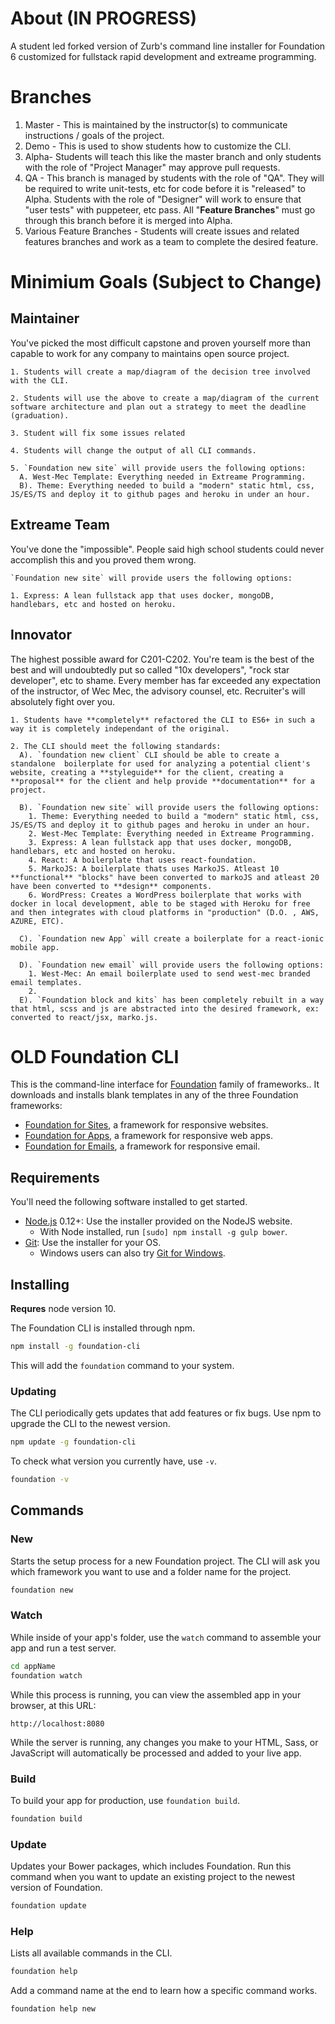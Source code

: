 # About (IN PROGRESS)
A student led forked version of Zurb's command line installer for Foundation 6 customized for fullstack rapid development and extreame programming.

# Branches
1. Master - This is maintained by the instructor(s) to communicate instructions / goals of the project. 
2. Demo - This is used to show students how to customize the CLI.
3. Alpha- Students will teach this like the master branch and only students with the role of "Project Manager" may approve pull requests.
4. QA - This branch is managed by students with the role of "QA". They will be required to write unit-tests, etc for code before it is "released" to Alpha. Students with the role of "Designer" will work to ensure that "user tests" with puppeteer, etc pass. All "**Feature Branches**" must go through this branch before it is merged into Alpha.
5. Various Feature Branches - Students will create issues and related features branches and work as a team to complete the desired feature.

# Minimium Goals (Subject to Change)
  ## Maintainer
  You've picked the most difficult capstone and proven yourself more than capable to work for any company to maintains open source project.
    
    1. Students will create a map/diagram of the decision tree involved with the CLI.
   
    2. Students will use the above to create a map/diagram of the current software architecture and plan out a strategy to meet the deadline (graduation).
    
    3. Student will fix some issues related
   
    4. Students will change the output of all CLI commands.
   
    5. `Foundation new site` will provide users the following options:
      A. West-Mec Template: Everything needed in Extreame Programming.
      B). Theme: Everything needed to build a "modern" static html, css, JS/ES/TS and deploy it to github pages and heroku in under an hour.

  ## Extreame Team
  You've done the "impossible". People said high school students could never accomplish this and you proved them wrong.

    `Foundation new site` will provide users the following options:

    1. Express: A lean fullstack app that uses docker, mongoDB, handlebars, etc and hosted on heroku.  

  ## Innovator
  The highest possible award for C201-C202. You're team is the best of the best and will undoubtedly put so called "10x developers", "rock star developer", etc to shame. Every member has far exceeded any expectation of the instructor, of Wec Mec, the advisory counsel, etc. Recruiter's will absolutely fight over you.

    1. Students have **completely** refactored the CLI to ES6+ in such a way it is completely independant of the original.
   
    2. The CLI should meet the following standards:
      A). `foundation new client` CLI should be able to create a standalone  boilerplate for used for analyzing a potential client's website, creating a **styleguide** for the client, creating a **proposal** for the client and help provide **documentation** for a project.

      B). `Foundation new site` will provide users the following options:
        1. Theme: Everything needed to build a "modern" static html, css, JS/ES/TS and deploy it to github pages and heroku in under an hour.
        2. West-Mec Template: Everything needed in Extreame Programming.
        3. Express: A lean fullstack app that uses docker, mongoDB, handlebars, etc and hosted on heroku.
        4. React: A boilerplate that uses react-foundation.
        5. MarkoJS: A boilerplate thats uses MarkoJS. Atleast 10 **functional** "blocks" have been converted to markoJS and atleast 20 have been converted to **design** components.
        6. WordPress: Creates a WordPress boilerplate that works with docker in local development, able to be staged with Heroku for free and then integrates with cloud platforms in "production" (D.O. , AWS, AZURE, ETC).

      C). `Foundation new App` will create a boilerplate for a react-ionic mobile app.

      D). `Foundation new email` will provide users the following options:
        1. West-Mec: An email boilerplate used to send west-mec branded email templates.
        2. 
      E). `Foundation block and kits` has been completely rebuilt in a way that html, scss and js are abstracted into the desired framework, ex: converted to react/jsx, marko.js.

# OLD Foundation CLI

This is the command-line interface for [Foundation](https://foundation.zurb.com) family of frameworks.. It downloads and installs blank templates in any of the three Foundation frameworks:

- [Foundation for Sites](https://foundation.zurb.com/sites), a framework for responsive websites.
- [Foundation for Apps](https://foundation.zurb.com/apps), a framework for responsive web apps.
- [Foundation for Emails](https://foundation.zurb.com/emails), a framework for responsive email.


## Requirements

You'll need the following software installed to get started.

  * [Node.js](http://nodejs.org) 0.12+: Use the installer provided on the NodeJS website.
    * With Node installed, run `[sudo] npm install -g gulp bower`.
  * [Git](http://git-scm.com/downloads): Use the installer for your OS.
    * Windows users can also try [Git for Windows](http://git-for-windows.github.io/).

## Installing
**Requres** node version 10.

The Foundation CLI is installed through npm.

```bash
npm install -g foundation-cli
```

This will add the `foundation` command to your system.

### Updating

The CLI periodically gets updates that add features or fix bugs. Use npm to upgrade the CLI to the newest version.

```bash
npm update -g foundation-cli
```

To check what version you currently have, use `-v`.

```bash
foundation -v
```

## Commands

### New

Starts the setup process for a new Foundation project. The CLI will ask you which framework you want to use and a folder name for the project.

```bash
foundation new
```

### Watch

While inside of your app's folder, use the `watch` command to assemble your app and run a test server.

```bash
cd appName
foundation watch
```

While this process is running, you can view the assembled app in your browser, at this URL:

```
http://localhost:8080
```

While the server is running, any changes you make to your HTML, Sass, or JavaScript will automatically be processed and added to your live app.

### Build

To build your app for production, use `foundation build`.

```bash
foundation build
```

### Update

Updates your Bower packages, which includes Foundation. Run this command when you want to update an existing project to the newest version of Foundation.

```bash
foundation update
```

### Help

Lists all available commands in the CLI.

```bash
foundation help
```

Add a command name at the end to learn how a specific command works.

```bash
foundation help new
```
